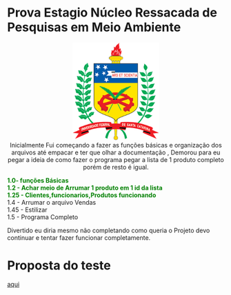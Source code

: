 # Prova Estagio Núcleo Ressacada de Pesquisas em Meio Ambiente
<p align="center"><img width=200px  src="./arquivoSobreTeste/Ufsclogo.png"  /><br>
Inicialmente Fui começando a fazer as funções básicas e organização dos arquivos até empacar e ter que olhar a documentação , Demorou para eu pegar a ideia de como fazer o programa pegar a lista de 1 produto completo porém de resto é igual.<br></p>

**<span style="color: green">1.0- funções Básicas<br>
1.2 - Achar meio de Arrumar 1 produto em 1 id da lista<br>
1.25 - Clientes,funcionarios,Produtos funcionando <br></span>**
1.4 - Arrumar o arquivo Vendas<br>
1.45 - Estilizar<br>
1.5 - Programa Completo<br>

Divertido eu diria mesmo não completando como queria o Projeto devo continuar e tentar fazer funcionar completamente.<br>
# Proposta do teste

<a href="https://github.com/RithonBR/ProvaEstagio/blob/master/arquivoSobreTeste/Test%20Position%202.pdf">aqui</a>